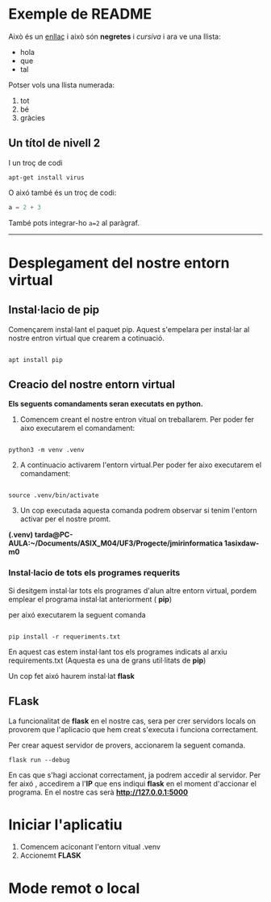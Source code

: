 # Exemple de README

Això és un [enllaç](https://google.com) i això són **negretes** i *cursiva* i ara ve una llista:

* hola
* que
* tal

Potser vols una llista numerada:

1. tot
2. bé
3. gràcies

## Un títol de nivell 2

I un troç de codi

    apt-get install virus

O aixó també és un troç de codi:

```python
a = 2 + 3
```
També pots integrar-ho `a=2` al paràgraf.

---

# Desplegament del nostre entorn virtual
## Instal·lacio de pip

Començarem instal·lant el paquet pip. Aquest s'empelara per instal·lar al nostre entron virtual que crearem a cotinuació.

```

apt install pip

```



## Creacio del nostre entorn virtual
**Els seguents comandaments seran executats en python.**
1. Comencem creant el nostre entron vitual on treballarem. Per poder fer aixo executarem el comandament:

```

python3 -m venv .venv

```

2. A continuacio activarem l'entorn virtual.Per poder fer aixo executarem el comandament:
```

source .venv/bin/activate

```
3. Un cop executada aquesta comanda podrem observar si tenim l'entorn activar per el nostre promt.


**(.venv) tarda@PC-AULA:~/Documents/ASIX_M04/UF3/Progecte/jmirinformatica 1asixdaw-m0**


### Instal·lacio de tots els programes requerits
Si desitgem instal·lar tots els programes d'alun altre entorn virtual, pordem emplear el programa instal·lat anteriorment ( **pip**) 

per aixó executarem la seguent comanda

```

pip install -r requeriments.txt 

```

En aquest cas estem instal·lant tos els programes indicats al arxiu requirements.txt (Aquesta es una de grans util·litats de **pip**)

Un cop fet aixó haurem instal·lat **flask** 

## FLask

La funcionalitat de **flask** en el nostre cas, sera per crer servidors locals on provorem que l'aplicacio que hem creat s'executa i funciona correctament.

Per crear aquest servidor de provers, accionarem la seguent comanda.
```
flask run --debug
```

En cas que s'hagi accionat correctament, ja podrem accedir al servidor. Per fer aixó , accedirem a l'**IP** que ens indiqui **flask** en el moment d'accionar el programa. 
En el nostre cas serà **http://127.0.0.1:5000**

# Iniciar l'aplicatiu
1. Comencem aciconant l'entorn vitual .venv
2. Accionemt **FLASK**

# Mode remot o local